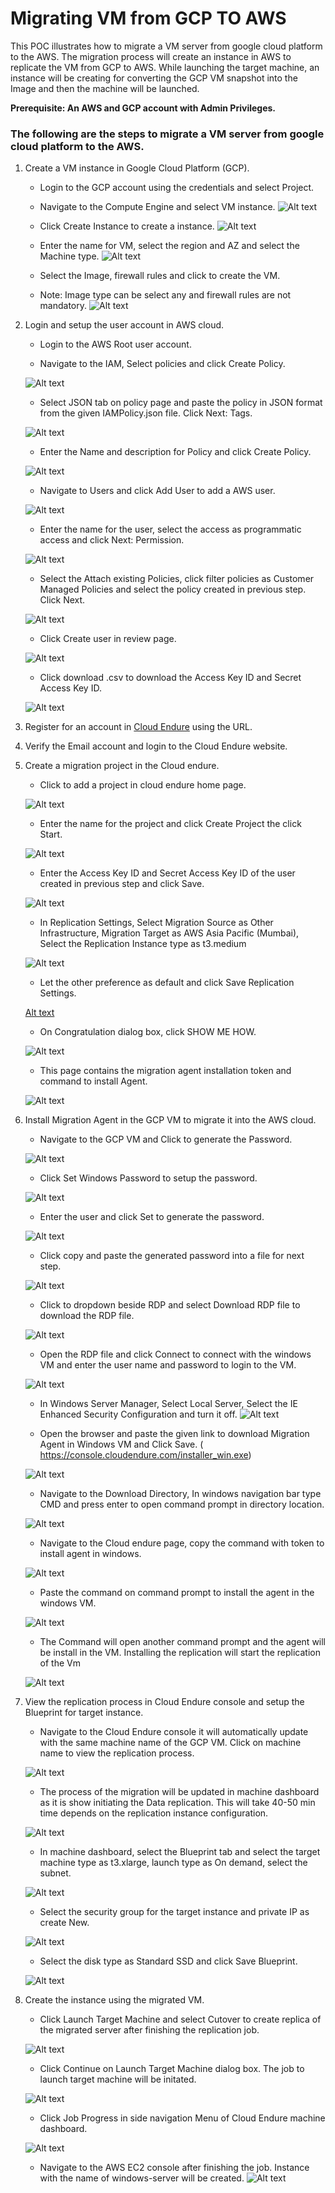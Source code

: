 # Migrating VM from GCP TO AWS
This POC illustrates how to migrate a VM server from google cloud platform to the AWS. The migration process will create an instance in AWS to replicate the VM from GCP to AWS.
While launching the target machine, an instance will be creating for converting the GCP VM snapshot into the Image and then the machine will be launched.

**Prerequisite: An AWS and GCP account with Admin Privileges.**
    
### The following are the steps to migrate a VM server from google cloud platform to the AWS.

1.	Create a VM instance in Google Cloud Platform (GCP).
     - Login to the GCP account using the credentials and select Project. 
       
     -  Navigate to the Compute Engine and select VM instance.
     ![Alt text](https://github.com/Protontech-1803/Cloud2.0/blob/main/Migrating_GCP_VM_TO_AWS/jpeg/1.png)
 
 
     -  Click Create Instance to create a instance.
     ![Alt text](https://github.com/Protontech-1803/Cloud2.0/blob/main/Migrating_GCP_VM_TO_AWS/jpeg/2.png)
 
 
     -  Enter the name for VM, select the region and AZ and select the Machine type.
     ![Alt text](https://github.com/Protontech-1803/Cloud2.0/blob/main/Migrating_GCP_VM_TO_AWS/jpeg/3.png)
 
 
      - Select the Image, firewall rules and click to create the VM.
      - Note: Image type can be select any and firewall rules are not mandatory.
      ![Alt text](https://github.com/Protontech-1803/Cloud2.0/blob/main/Migrating_GCP_VM_TO_AWS/jpeg/4.png)
 
 
2. Login and setup the user account in AWS cloud.

      -  Login to the AWS Root user account.
       
      -  Navigate to the IAM, Select policies and click Create Policy.
  
      ![Alt text](https://github.com/Protontech-1803/Cloud2.0/blob/main/Migrating_GCP_VM_TO_AWS/jpeg/5.png)
       
      -  Select JSON tab on policy page and paste the policy in JSON format from the given IAMPolicy.json file. Click Next: Tags.
     
      ![Alt text](https://github.com/Protontech-1803/Cloud2.0/blob/main/Migrating_GCP_VM_TO_AWS/jpeg/6.png)
 
      -  Enter the Name and description for Policy and click Create Policy.
     
      ![Alt text](https://github.com/Protontech-1803/Cloud2.0/blob/main/Migrating_GCP_VM_TO_AWS/jpeg/7.png)
        
      -  Navigate to Users and click Add User to add a AWS user.
      
      ![Alt text](https://github.com/Protontech-1803/Cloud2.0/blob/main/Migrating_GCP_VM_TO_AWS/jpeg/8.png)
       
      -  Enter the name for the user, select the access as programmatic access and click Next: Permission.
       
      ![Alt text](https://github.com/Protontech-1803/Cloud2.0/blob/main/Migrating_GCP_VM_TO_AWS/jpeg/9.png)
        
      -  Select the Attach existing Policies, click filter policies as Customer Managed Policies and select the policy created in previous step. Click Next.
     
      ![Alt text](https://github.com/Protontech-1803/Cloud2.0/blob/main/Migrating_GCP_VM_TO_AWS/jpeg/10.png)
      -  Click Create user in review page.
     
      ![Alt text](https://github.com/Protontech-1803/Cloud2.0/blob/main/Migrating_GCP_VM_TO_AWS/jpeg/11.png)
      -  Click download .csv to download the Access Key ID and Secret Access Key ID.
     
      ![Alt text](https://github.com/Protontech-1803/Cloud2.0/blob/main/Migrating_GCP_VM_TO_AWS/jpeg/12.png)
        
3.	Register for an account in [Cloud Endure](https://console.cloudendure.com/#/register/register) using the URL.
4.	Verify the Email account and login to the Cloud Endure website.
5.	Create a migration project in the Cloud endure.
      -  Click to add a project in cloud endure home page.
      
      ![Alt text](https://github.com/Protontech-1803/Cloud2.0/blob/main/Migrating_GCP_VM_TO_AWS/jpeg/13.png)
        
      -  Enter the name for the project and click Create Project the click Start.
       
      ![Alt text](https://github.com/Protontech-1803/Cloud2.0/blob/main/Migrating_GCP_VM_TO_AWS/jpeg/14.png)
        
      -  Enter the Access Key ID and Secret Access Key ID of the user created in previous step and click Save.
       
      ![Alt text](https://github.com/Protontech-1803/Cloud2.0/blob/main/Migrating_GCP_VM_TO_AWS/jpeg/15.png)
        
      -  In Replication Settings, Select Migration Source as Other Infrastructure, Migration Target as AWS Asia Pacific (Mumbai), Select the Replication Instance type as t3.medium  
        
      ![Alt text](https://github.com/Protontech-1803/Cloud2.0/blob/main/Migrating_GCP_VM_TO_AWS/jpeg/16.png)
        
      -  Let the other preference as default and click Save Replication Settings.
      
      [Alt text](https://github.com/Protontech-1803/Cloud2.0/blob/main/Migrating_GCP_VM_TO_AWS/jpeg/17.png)
        
      -  On Congratulation dialog box, click SHOW ME HOW.
      
      ![Alt text](https://github.com/Protontech-1803/Cloud2.0/blob/main/Migrating_GCP_VM_TO_AWS/jpeg/18.png)
        
      -  This page contains the migration agent installation token and command to install Agent.
      
      ![Alt text](https://github.com/Protontech-1803/Cloud2.0/blob/main/Migrating_GCP_VM_TO_AWS/jpeg/19.png)

6.	Install Migration Agent in the GCP VM to migrate it into the AWS cloud.
      -  Navigate to the GCP VM and Click to generate the Password.
       
      ![Alt text](https://github.com/Protontech-1803/Cloud2.0/blob/main/Migrating_GCP_VM_TO_AWS/jpeg/20.png)
        
      -  Click Set Windows Password to setup the password.
      
      ![Alt text](https://github.com/Protontech-1803/Cloud2.0/blob/main/Migrating_GCP_VM_TO_AWS/jpeg/21.png)
        
      -  Enter the user and click Set to generate the password.
      
      ![Alt text](https://github.com/Protontech-1803/Cloud2.0/blob/main/Migrating_GCP_VM_TO_AWS/jpeg/22.png)
        
      -  Click copy and paste the generated password into a file for next step.
       
      ![Alt text](https://github.com/Protontech-1803/Cloud2.0/blob/main/Migrating_GCP_VM_TO_AWS/jpeg/23.png)
        
      -  Click to dropdown beside RDP and select Download RDP file to download the RDP file.
       
      ![Alt text](https://github.com/Protontech-1803/Cloud2.0/blob/main/Migrating_GCP_VM_TO_AWS/jpeg/24.png)
        
      -  Open the RDP file and click Connect to connect with the windows VM and enter the user name and password to login to the VM.
        
      ![Alt text](https://github.com/Protontech-1803/Cloud2.0/blob/main/Migrating_GCP_VM_TO_AWS/jpeg/25.png)
        
      -  In Windows Server Manager, Select Local Server, Select the IE Enhanced Security Configuration and turn it off.
      ![Alt text](https://github.com/Protontech-1803/Cloud2.0/blob/main/Migrating_GCP_VM_TO_AWS/jpeg/26.png)
        
      -  Open the browser and paste the given link to download Migration Agent in Windows VM and Click Save.
      ( https://console.cloudendure.com/installer_win.exe)
      
      ![Alt text](https://github.com/Protontech-1803/Cloud2.0/blob/main/Migrating_GCP_VM_TO_AWS/jpeg/27.png)
      
      -  Navigate to the Download Directory, In windows navigation bar type CMD and press enter to open command prompt in directory location.
      
      ![Alt text](https://github.com/Protontech-1803/Cloud2.0/blob/main/Migrating_GCP_VM_TO_AWS/jpeg/28.png)
      
      -  Navigate to the Cloud endure page, copy the command with token to install agent in windows.
      
      ![Alt text](https://github.com/Protontech-1803/Cloud2.0/blob/main/Migrating_GCP_VM_TO_AWS/jpeg/29.png)
      
      -  Paste the command on command prompt to install the agent in the windows VM.
      
      ![Alt text](https://github.com/Protontech-1803/Cloud2.0/blob/main/Migrating_GCP_VM_TO_AWS/jpeg/30.png)
      
      -  The Command will open another command prompt and the agent will be install in the VM. Installing the replication will start the replication of the Vm
      
      ![Alt text](https://github.com/Protontech-1803/Cloud2.0/blob/main/Migrating_GCP_VM_TO_AWS/jpeg/31.png)

7.	View the replication process in Cloud Endure console and setup the Blueprint for target instance.
      -  Navigate to the Cloud Endure console it will automatically update with the same machine name of the GCP VM. Click on machine name to view the replication process.
       
      ![Alt text](https://github.com/Protontech-1803/Cloud2.0/blob/main/Migrating_GCP_VM_TO_AWS/jpeg/32.png)
      
      -  The process of the migration will be updated in machine dashboard as it is show initiating the Data replication. This will take 40-50 min time depends on the replication instance configuration.
      
      ![Alt text](https://github.com/Protontech-1803/Cloud2.0/blob/main/Migrating_GCP_VM_TO_AWS/jpeg/33.png)
      
      -  In machine dashboard, select the Blueprint tab and select the target machine type as t3.xlarge, launch type as On demand, select the subnet.
       
      ![Alt text](https://github.com/Protontech-1803/Cloud2.0/blob/main/Migrating_GCP_VM_TO_AWS/jpeg/34.png)
      
      -  Select the security group for the target instance and private IP as create New.
       
      ![Alt text](https://github.com/Protontech-1803/Cloud2.0/blob/main/Migrating_GCP_VM_TO_AWS/jpeg/35.png)
      
      -  Select the disk type as Standard SSD and click Save Blueprint.
       
      ![Alt text](https://github.com/Protontech-1803/Cloud2.0/blob/main/Migrating_GCP_VM_TO_AWS/jpeg/36.png)
        
8.	Create the instance using the migrated VM.
      -  Click Launch Target Machine and select Cutover to create replica of the migrated server after finishing the replication job.
      
      ![Alt text](https://github.com/Protontech-1803/Cloud2.0/blob/main/Migrating_GCP_VM_TO_AWS/jpeg/37.png)
      
      -  Click Continue on Launch Target Machine dialog box. The job to launch target machine will be initated.
       
      ![Alt text](https://github.com/Protontech-1803/Cloud2.0/blob/main/Migrating_GCP_VM_TO_AWS/jpeg/38.png)
      
      -  Click Job Progress in side navigation Menu of Cloud Endure machine dashboard.
      
      ![Alt text](https://github.com/Protontech-1803/Cloud2.0/blob/main/Migrating_GCP_VM_TO_AWS/jpeg/39.png)
      
      -  Navigate to the AWS EC2 console after finishing the job. Instance with the name of windows-server will be created.
       ![Alt text](https://github.com/Protontech-1803/Cloud2.0/blob/main/Migrating_GCP_VM_TO_AWS/jpeg/40.png)


